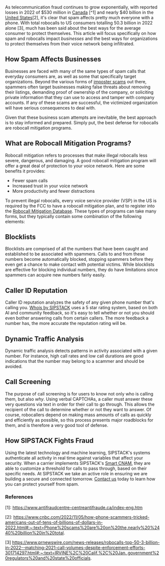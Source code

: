 As telecommunication fraud continues to grow exponentially, with reported losses in 2022 of $530 million in [Canada](https://www.sipstack.com/resources/blog/the-state-of-spam-calling-in-canada/) [^1] and nearly $40 billion in the [United States](https://www.sipstack.com/resources/blog/the-state-of-spam-calling-in-the-us/)[2], it's clear that spam affects pretty much everyone with a phone. With total robocalls to US consumers totalling 50.3 billion in 2022 alone [3], much has been said about the best ways for the average consumer to protect themselves. This article will focus specifically on how spam and robocalls impact _businesses_ and the best ways for organizations to protect themselves from their voice network being infiltrated. 

## How Spam Affects Businesses 

Businesses are faced with many of the same types of spam calls that everyday consumers are, as well as some that specifically target organizations. Beyond the various forms of [imposter scams](https://www.sipstack.com/resources/blog/how-businesses-are-impacted-by-imposter-scams/) out there, spammers often target businesses making false threats about removing their listings, demanding proof of ownership of the company, or soliciting private information that they can use to access and tamper with company accounts. If any of these scams are successful, the victimized organization will have serious consequences to deal with.

Given that these business scam attempts are inevitable, the best approach is to stay informed and prepared. Simply put, the best defense for robocalls are robocall mitigation programs.

## What are Robocall Mitigation Programs?

Robocall mitigation refers to processes that make illegal robocalls less severe, dangerous, and damaging. A good robocall mitigation program will offer a great deal of protection to your voice network. Here are some benefits it provides:

- Fewer spam calls
- Increased trust in your voice network
- More productivity and fewer distractions

To prevent illegal robocalls, every voice service provider (VSP) in the US is required by the FCC to have a robocall mitigation plan, and to register into the [Robocall Mitigation Database](https://www.sipstack.com/resources/knowledge-base/regulatory/what-is-the-robocall-mitigation-database/). These types of programs can take many forms, but they typically contain some combination of the following elements: 

## Blocklists
Blocklists are comprised of all the numbers that have been caught and established to be associated with spammers. Calls to and from these numbers become automatically blocked, stopping spammers before they even get a chance to make contact with potential victims. While blocklists are effective for blocking individual numbers, they do have limitations since spammers can acquire new numbers fairly easily.

## Caller ID Reputation
Caller ID reputation analyzes the safety of any given phone number that's calling you. [Whois by SIPSTACK](https://www.sipstack.com/product/whois) uses a 5 star rating system, based on both AI and community feedback, so it's easy to tell whether or not you should even bother answering calls from certain callers. The more feedback a number has, the more accurate the reputation rating will be.

## Dynamic Traffic Analysis
Dynamic traffic analysis detects patterns in activity associated with a given number. For instance, high call rates and low call durations are good indications that the number may belong to a scammer and should be avoided.

## Call Screening
The purpose of call screening is for users to know not only who is calling them, but also _why_. Using verbal CAPTCHAs, a caller must answer these very questions via text in order for their call to go through. This allows the recipient of the call to determine whether or not they want to answer. Of course, robocallers depend on making mass amounts of calls as quickly and efficiently as possible, so this process presents major roadblocks for them, and is therefore a very good tool of defense.

## How SIPSTACK Fights Fraud

Using the latest technology and machine learning, SIPSTACK's systems authenticate all activity in real time against variables that affect your security. When a carrier implements SIPSTACK's [Smart CNAM](https://www.sipstack.com/products/smart-cnam), they are able to customize a threshold for calls to pass through, based on their specific needs. At SIPSTACK we take an active role in ensuring we are building a secure and connected tomorrow. [Contact us](https://www.sipstack.com/contact/us) today to learn how you can protect yourself from spam.

### References

[1]: <a href= 'https://www.antifraudcentre-centreantifraude.ca/index-eng.htm' target="_blank"> https://www.antifraudcentre-centreantifraude.ca/index-eng.htm </a>

[2]: <a href= 'https://www.cnbc.com/2022/11/05/how-phone-scammers-tricked-americans-out-of-tens-of-billions-of-dollars-in-2022.html#:~:text=Phone%20scams%20are%20on%20the,nearly%20%2440%20billion%20in%20total.' target="_blank"> https://www.cnbc.com/2022/11/05/how-phone-scammers-tricked-americans-out-of-tens-of-billions-of-dollars-in-2022.html#:~:text=Phone%20scams%20are%20on%20the,nearly%20%2440%20billion%20in%20total. </a>


[3] <a href= 'https://www.prnewswire.com/news-releases/robocalls-top-50-3-billion-in-2022--matching-2021-call-volumes-despite-enforcement-efforts-301714297.html#:~:text=IRVINE%2C%20Calif.%2C%20Jan.,government%20regulators%20and%20state%20officials' target="_blank"> https://www.prnewswire.com/news-releases/robocalls-top-50-3-billion-in-2022--matching-2021-call-volumes-despite-enforcement-efforts-301714297.html#:~:text=IRVINE%2C%20Calif.%2C%20Jan.,government%20regulators%20and%20state%20officials. </a>


